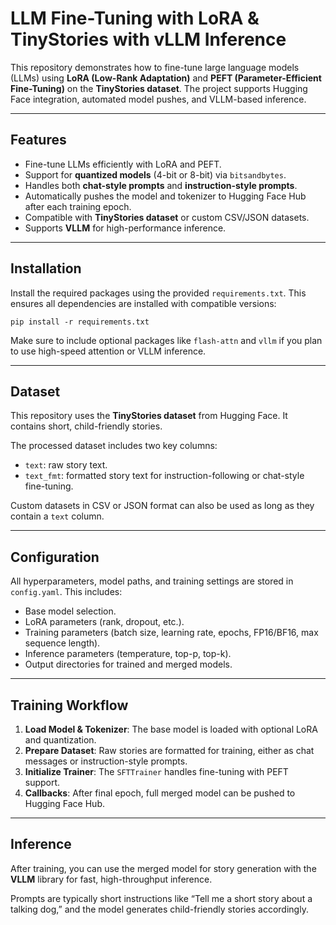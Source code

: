 # LLM Fine-Tuning with LoRA & TinyStories with vLLM Inference

This repository demonstrates how to fine-tune large language models (LLMs) using **LoRA (Low-Rank Adaptation)** and **PEFT (Parameter-Efficient Fine-Tuning)** on the **TinyStories dataset**. The project supports Hugging Face integration, automated model pushes, and VLLM-based inference.

---

## Features

* Fine-tune LLMs efficiently with LoRA and PEFT.
* Support for **quantized models** (4-bit or 8-bit) via `bitsandbytes`.
* Handles both **chat-style prompts** and **instruction-style prompts**.
* Automatically pushes the model and tokenizer to Hugging Face Hub after each training epoch.
* Compatible with **TinyStories dataset** or custom CSV/JSON datasets.
* Supports **VLLM** for high-performance inference.

---

## Installation

Install the required packages using the provided `requirements.txt`. This ensures all dependencies are installed with compatible versions:

```
pip install -r requirements.txt
```

Make sure to include optional packages like `flash-attn` and `vllm` if you plan to use high-speed attention or VLLM inference.

---

## Dataset

This repository uses the **TinyStories dataset** from Hugging Face. It contains short, child-friendly stories.

The processed dataset includes two key columns:

* `text`: raw story text.
* `text_fmt`: formatted story text for instruction-following or chat-style fine-tuning.

Custom datasets in CSV or JSON format can also be used as long as they contain a `text` column.

---

## Configuration

All hyperparameters, model paths, and training settings are stored in `config.yaml`. This includes:

* Base model selection.
* LoRA parameters (rank, dropout, etc.).
* Training parameters (batch size, learning rate, epochs, FP16/BF16, max sequence length).
* Inference parameters (temperature, top-p, top-k).
* Output directories for trained and merged models.

---

## Training Workflow

1. **Load Model & Tokenizer**: The base model is loaded with optional LoRA and quantization.
2. **Prepare Dataset**: Raw stories are formatted for training, either as chat messages or instruction-style prompts.
3. **Initialize Trainer**: The `SFTTrainer` handles fine-tuning with PEFT support.
4. **Callbacks**: After final epoch, full merged model can be pushed to Hugging Face Hub.

---

## Inference

After training, you can use the merged model for story generation with the **VLLM** library for fast, high-throughput inference.

Prompts are typically short instructions like “Tell me a short story about a talking dog,” and the model generates child-friendly stories accordingly.
